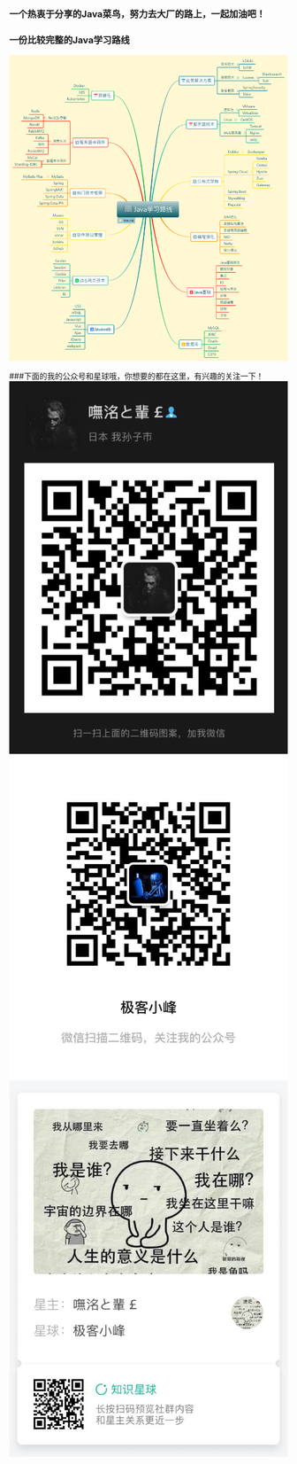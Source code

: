 ### 一个热衷于分享的Java菜鸟，努力去大厂的路上，一起加油吧！

### 一份比较完整的Java学习路线
![image](https://github.com/ktf-cool/JavaList/blob/master/images/Java%E5%AD%A6%E4%B9%A0%E8%B7%AF%E7%BA%BF.png)

###下面的我的公众号和星球哦，你想要的都在这里，有兴趣的关注一下！
![image](https://github.com/ktf-cool/JavaList/blob/master/images/wechat.png)
![image](https://github.com/ktf-cool/JavaList/blob/master/images/%E5%85%AC%E4%BC%97%E5%8F%B7.jpg)
![image](https://github.com/ktf-cool/JavaList/blob/master/images/%E6%98%9F%E7%90%83.jpg)
